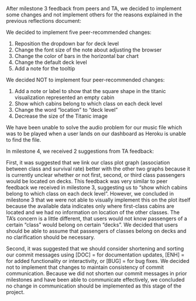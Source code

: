 After milestone 3 feedback from peers and TA, we decided to implement some changes and not implement others for the reasons explained in the previous reflections document:

We decided to implement five peer-recommended changes:  

1. Reposition the dropdown bar for deck level   
2. Change the font size of the note about adjusting the browser  
3. Change the color of bars in the horizontal bar chart  
4. Change the default deck level  
5. Add a note for the tooltip

We decided NOT to implement four peer-recommended changes:  

1. Add a note or label to show that the square shape in the titanic visualization represented an empty cabin  
2. Show which cabins belong to which class on each deck level  
3. Change the word “location” to “deck level”  
4. Decrease the size of the Titanic image

We have been unable to solve the audio problem for our music file which was to be played when a user lands on our dashboard as Heroku is unable to find the file.


In milestone 4, we received 2 suggestions from TA feedback:   

First, it was suggested that we link our class plot graph (association between class and survival rate) better with the other two graphs because it is currently unclear whether or not first, second, or third class passengers would be located on decks. This feedback was very similar to peer feedback we received in milestone 3, suggesting us to “show which cabins belong to which class on each deck level”. However, we concluded in milestone 3 that we were not able to visually implement this on the plot itself because the available data indicates only where first-class cabins are located and we had no information on location of the other classes. The TA’s concern is a little different, that users would not know passengers of a certain “class” would belong on certain “decks”. We decided that users should be able to assume that passengers of classes belong on decks and no clarification should be necessary. 

Second, it was suggested that we should consider shortening and sorting our commit messages using [DOC] = for documentation updates, [ENH] = for added functionality or interactivity, or [BUG] = for bug fixes. We decided not to implement that changes to maintain consistency of commit communication. Because we did not shorten our commit messages in prior milestones and have been able to communicate effectively, we concluded no change in communication should be implemented as this stage of the project. 
